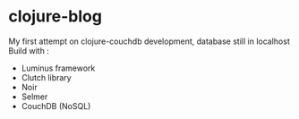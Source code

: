 clojure-blog
============

My first attempt on clojure-couchdb development, database still in localhost
Build with :
- Luminus framework
- Clutch library
- Noir
- Selmer
- CouchDB (NoSQL)
